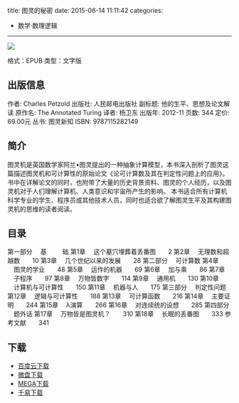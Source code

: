 title: 图灵的秘密
date: 2015-06-14 11:11:42
categories:
  - 数学·数理逻辑
---

![](http://img3.douban.com/lpic/s23127964.jpg)

格式：EPUB
类型：文字版

<!--more-->

## 出版信息 ##

作者: Charles Petzold 
出版社: 人民邮电出版社
副标题: 他的生平、思想及论文解读
原作名: The Annotated Turing
译者: 杨卫东 
出版年: 2012-11
页数: 344
定价: 69.00元
丛书: 图灵新知
ISBN: 9787115282149

## 简介 ##

图灵机是英国数学家阿兰•图灵提出的一种抽象计算模型，本书深入剖析了图灵这篇描述图灵机和可计算性的原始论文《论可计算数及其在判定性问题上的应用》。书中在详解论文的同时，也附带了大量的历史背景资料、图灵的个人经历，以及图灵机对于人们理解计算机、人类意识和宇宙所产生的影响。 本书适合所有计算机科学专业的学生、程序员或其他技术人员，同时也适合欲了解图灵生平及其构建图灵机的思维的读者阅读。

## 目录 ##

第一部分 　基 　 　础
第1章 　这个墓穴埋葬着丢番图　　2
第2章 　无理数和超越数　　10
第3章 　几个世纪以来的发展　　28
第二部分 　可计算数
第4章 　图灵的学业　　48
第5章 　运作的机器　　69
第6章 　加与乘　　86
第7章 　子程序　　97
第8章 　万物皆数字　　114
第9章 　通用机　　130
第10章 　计算机与可计算性　　150
第11章 　机器与人　　175
第三部分 　判定性问题
第12章 　逻辑与可计算性　　188
第13章 　可计算函数　　216
第14章 　主要证明　　244
第15章 　λ演算　　266
第16章 　对连续统的设想　　285
第四部分 　题外话
第17章 　万物皆是图灵机？　　310
第18章 　长眠的丢番图　　333
参考文献　　341

## 下载 ##

+ [百度云下载](http://pan.baidu.com/s/1pJOlLb1)
+ [微盘下载](http://vdisk.weibo.com/s/aADaW4YRFkv0S)
+ [MEGA下载](https://mega.co.nz/#!2VVTALjI!Jsjy1y7ecZQp1v4Kof4T3Ef_0kAWqitidF98NYSiKIM)
+ [千易下载](http://1000eb.com/1ggie)

